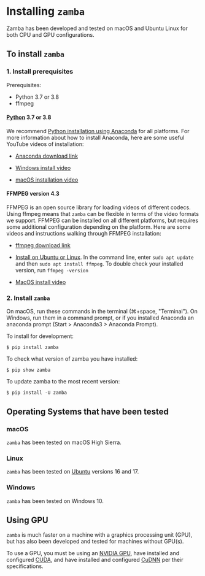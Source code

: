 # Installing `zamba`

Zamba has been developed and tested on macOS and Ubuntu Linux for both CPU and
GPU configurations.
<!-- TODO: update or make sure this is correct><!-->

## To install `zamba`

### 1. Install prerequisites

Prerequisites:

 - Python 3.7 or 3.8
 - ffmpeg

#### [Python](https://www.python.org/) 3.7 or 3.8

We recommend [Python installation using Anaconda](https://www.anaconda.com/download/) for all platforms. For more information about how to install Anaconda, here are some useful YouTube videos of installation:

 - [Anaconda download link](https://www.anaconda.com/download/)

 - [Windows install video](https://www.youtube.com/watch?v=0OXBHvFeH_U)
 - [macOS installation video](https://www.youtube.com/watch?v=nVlrpNf3EdM)


#### FFMPEG version 4.3

FFMPEG is an open source library for loading videos of different codecs. Using ffmpeg means that `zamba` can be flexible in terms of the video formats we support. FFMPEG can be installed on all different platforms, but requires some additional configuration depending on the platform. Here are some videos and instructions walking through FFMPEG installation:

 - [ffmpeg download link](https://www.ffmpeg.org/download.html)

 - [Install on Ubuntu or Linux](https://www.tecmint.com/install-ffmpeg-in-linux/). In the command line, enter `sudo apt update` and then `sudo apt install ffmpeg`. To double check your installed version, run `ffmpeg -version`
 - [MacOS install video](https://www.youtube.com/watch?v=8nbuqYw2OCw&t=5s)

### 2. Install `zamba`

On macOS, run these commands in the terminal (⌘+space, "Terminal"). On Windows, run them in a command prompt, or if you installed Anaconda an anaconda prompt (Start > Anaconda3 > Anaconda Prompt).

To install for development:
```console
$ pip install zamba
```

To check what version of zamba you have installed:
```console
$ pip show zamba
```

To update zamba to the most recent version:
```console
$ pip install -U zamba
```


## Operating Systems that have been tested
<!-- TODO: update this if needed><!-->
<!-- TODO: update all os versions from a PR><!-->

### macOS

`zamba` has been tested on macOS High Sierra.

### Linux

`zamba` has been tested on [Ubuntu](https://www.ubuntu.com/) versions 16 and 17.

### Windows

`zamba` has been tested on Windows 10.

## Using GPU

`zamba` is much faster on a machine with a graphics processing unit (GPU), but has also been developed and tested for machines without GPU(s).

To use a GPU, you must be using an
[NVIDIA GPU](https://www.nvidia.com/Download/index.aspx?lang=en-us),
have installed and configured [CUDA](https://developer.nvidia.com/cuda-downloads),
and have installed and configured [CuDNN](https://developer.nvidia.com/cudnn) per
their specifications.
